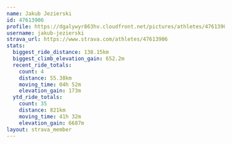 ```yaml
---
name: Jakub Jezierski
id: 47613906
profile: https://dgalywyr863hv.cloudfront.net/pictures/athletes/47613906/14681924/1/large.jpg
username: jakub-jezierski
strava_url: https://www.strava.com/athletes/47613906
stats:
  biggest_ride_distance: 138.15km
  biggest_climb_elevation_gain: 652.2m
  recent_ride_totals:
    count: 4
    distance: 55.38km
    moving_time: 04h 52m
    elevation_gain: 173m
  ytd_ride_totals:
    count: 35
    distance: 821km
    moving_time: 41h 32m
    elevation_gain: 6687m
layout: strava_member
--- 
```

